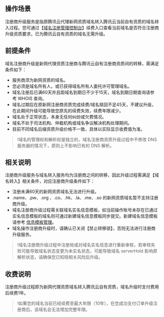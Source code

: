 ## 操作场景
注册商升级服务是指原腾讯云代理新网资质域名转⼊腾讯云当前自有资质的域名转入过程。您可通过【[域名注册管理控制台](https://console.cloud.tencent.com/domain)】续费入口查看当前域名是否符合注册商升级资质要求，已为腾讯云自有资质的域名无需升级。


## 前提条件
域名注册商升级是新网代理资质注册商与腾讯云自有注册商资质间的转移，需满足条件如下：
- 服务商须为新网资质的域名。
- 您必须是域名所有人，或已获得域名所有人委托许可管理域名。
- 域名注册后已满60天并且距域名到期日不少于15天，域名到期日期查询请参考 WHOIS 查询。
- 域名过期后在原新网注册商资质完成续费/域名赎回不足45天，不建议升级，在此期间升级可能导致您原先的续费失效，续费年限减少。
- 域名处于正常状态，本身无任何纠纷或欠费情况。
- 域名不处于司法机构、仲裁机构或域名争议解决机构处理期间。
- 目前不同域名后缀资质升级价格不一致，具体以实际显示收费值为准。

>!域名的管理权和解析权是独立的，域名注册商资质升级过程中不修改 DNS 服务器的情况下，原则上不影响已有的 DNS 解析。

## 相关说明
注册商升级服务与域名转入服务均为注册商之间的转移，因此升级过程需满足【域名转入】相关条件，对应注册商升级条件如下：
- 注册未满60天的新网资质域名无法进行升级。
- .name、.pw、.org 、.co、.hk、.la、.me、.so 的新网资质域名暂不支持注册商升级。
- 域名注册商升级过程需关联域名实名信息模板，如当前操作账号未存在已通过实名信息模板的域名则可通过新建域名信息模板同步提交。新建域名信息模板请参考 [信息模板管理](https://cloud.tencent.com/document/product/242/15435)。
- 域名操作注册商升级时，请确认已关闭【禁止转移锁】，否则无法进行注册商升级服务。

>!域名注册商升级过程中注册局或对域名实名信息进行重新审核，若审核失败可能导致域名状态变更为未实名状态，可能导致域名 serverHold 影响原解析状态，请确保您已知晓相关风险后升级。

## 收费说明
注册商升级过程即为新网代理资质域名转入腾讯云自有资质，域名升级时支付费用后续费1年。
>!如果您的域名当前已经续费至最大年限（10年），在您成功支付订单升级注册商后，该域名会无法增加完整年限。


